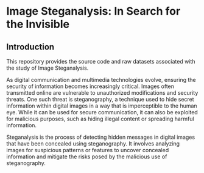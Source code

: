# Image Steganalysis: In Search for the Invisible
## Introduction 
This repository provides the source code and raw datasets associated with the study of Image Steganalysis.

As digital communication and multimedia technologies evolve, ensuring the security of information becomes increasingly critical. Images often transmitted online are vulnerable to unauthorized modifications and security threats. One such threat is steganography, a technique used to hide secret information within digital images in a way that is imperceptible to the human eye. While it can be used for secure communication, it can also be exploited for malicious purposes, such as hiding illegal content or spreading harmful information.

Steganalysis is the process of detecting hidden messages in digital images that have been concealed using steganography. It involves analyzing images for suspicious patterns or features to uncover concealed information and mitigate the risks posed by the malicious use of steganography.






